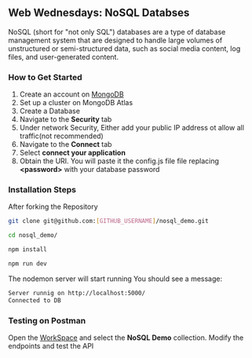 ## Web Wednesdays: NoSQL Databses

NoSQL (short for "not only SQL") databases are a type of database management system that are designed to handle large volumes of unstructured or semi-structured data, such as social media content, log files, and user-generated content.

### How to Get Started

1. Create an account on [MongoDB](https://cloud.mongodb.com)
2. Set up a cluster on MongoDB Atlas
3. Create a Database
4. Navigate to the **Security** tab
5. Under network Security, Either add your public IP address ot allow all traffic(not recommended)
6. Navigate to the **Connect** tab
7. Select **connect your application**
8. Obtain the URI. You will paste it the config.js file file replacing **&lt;password&gt;** with your database password

### Installation Steps

After forking the Repository

```bash
git clone git@github.com:[GITHUB_USERNAME]/nosql_demo.git
```

```bash
cd nosql_demo/
```

```bash
npm install
```

```bash
npm run dev
```

The nodemon server will start running
You should see a message:

```bash
Server runnig on http://localhost:5000/
Connected to DB
```

### Testing on Postman

Open the [WorkSpace](https://elements.getpostman.com/redirect?entityId=19299357-deed8b97-7f1d-4200-bd0c-71e3e15561a3&entityType=collection) and select the **NoSQL Demo** collection.
Modify the endpoints and test the API
